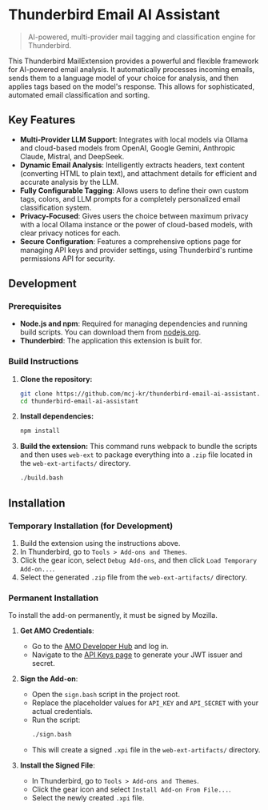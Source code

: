 # Thunderbird Email AI Assistant
> AI-powered, multi-provider mail tagging and classification engine for Thunderbird.

This Thunderbird MailExtension provides a powerful and flexible framework for AI-powered email analysis. It automatically processes incoming emails, sends them to a language model of your choice for analysis, and then applies tags based on the model's response. This allows for sophisticated, automated email classification and sorting.

## Key Features

- **Multi-Provider LLM Support**: Integrates with local models via Ollama and cloud-based models from OpenAI, Google Gemini, Anthropic Claude, Mistral, and DeepSeek.
- **Dynamic Email Analysis**: Intelligently extracts headers, text content (converting HTML to plain text), and attachment details for efficient and accurate analysis by the LLM.
- **Fully Configurable Tagging**: Allows users to define their own custom tags, colors, and LLM prompts for a completely personalized email classification system.
- **Privacy-Focused**: Gives users the choice between maximum privacy with a local Ollama instance or the power of cloud-based models, with clear privacy notices for each.
- **Secure Configuration**: Features a comprehensive options page for managing API keys and provider settings, using Thunderbird's runtime permissions API for security.

## Development

### Prerequisites

- **Node.js and npm**: Required for managing dependencies and running build scripts. You can download them from [nodejs.org](https://nodejs.org/).
- **Thunderbird**: The application this extension is built for.

### Build Instructions

1.  **Clone the repository:**
    ```bash
    git clone https://github.com/mcj-kr/thunderbird-email-ai-assistant.git
    cd thunderbird-email-ai-assistant
    ```

2.  **Install dependencies:**
    ```bash
    npm install
    ```

3.  **Build the extension:**
    This command runs webpack to bundle the scripts and then uses `web-ext` to package everything into a `.zip` file located in the `web-ext-artifacts/` directory.
    ```bash
    ./build.bash
    ```

## Installation

### Temporary Installation (for Development)

1.  Build the extension using the instructions above.
2.  In Thunderbird, go to `Tools > Add-ons and Themes`.
3.  Click the gear icon, select `Debug Add-ons`, and then click `Load Temporary Add-on...`.
4.  Select the generated `.zip` file from the `web-ext-artifacts/` directory.

### Permanent Installation

To install the add-on permanently, it must be signed by Mozilla.

1.  **Get AMO Credentials**:
    - Go to the [AMO Developer Hub](https://addons.mozilla.org/en-US/developers/) and log in.
    - Navigate to the [API Keys page](https://addons.mozilla.org/en-US/developers/addon/api/key/) to generate your JWT issuer and secret.

2.  **Sign the Add-on**:
    - Open the `sign.bash` script in the project root.
    - Replace the placeholder values for `API_KEY` and `API_SECRET` with your actual credentials.
    - Run the script:
      ```bash
      ./sign.bash
      ```
    - This will create a signed `.xpi` file in the `web-ext-artifacts/` directory.

3.  **Install the Signed File**:
    - In Thunderbird, go to `Tools > Add-ons and Themes`.
    - Click the gear icon and select `Install Add-on From File...`.
    - Select the newly created `.xpi` file.